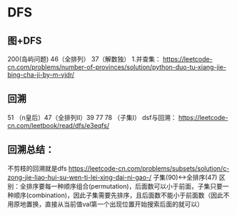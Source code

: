 # DFS

## 图+DFS
200(岛屿问题) 46（全排列） 37（解数独）
1.并查集：
https://leetcode-cn.com/problems/number-of-provinces/solution/python-duo-tu-xiang-jie-bing-cha-ji-by-m-vjdr/ 

## 回溯
51 （n皇后）47（全排列II）39 77 78 （子集I）
dsf与回溯：
https://leetcode-cn.com/leetbook/read/dfs/e3eqfs/ 

## 回溯总结：
不剪枝的回溯就是dfs
https://leetcode-cn.com/problems/subsets/solution/c-zong-jie-liao-hui-su-wen-ti-lei-xing-dai-ni-gao-/ 
子集(90)<->全排序(47)
区别：全排序要每一种顺序组合(permutation)，后面数可以小于前面，子集只要一种顺序(combination)，因此子集需要先排序，且后面数不能小于前面数（因此不用原地置换，直接从当前值val第一个出现位置开始搜索后面的就可以）